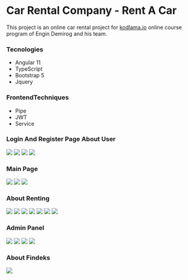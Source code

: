 # Car Rental Company - Rent  A Car

This project is an online car rental project for  [kodlama.io](https://www.kodlama.io/) online course program of Engin Demirog and his team.

### Tecnologies
- Angular 11
- TypeScript
- Bootstrap 5
- Jquery

### FrontendTechniques
- Pipe
- JWT
- Service

### Login And Register Page About User
<img src="https://github.com/esrasnck/carRentalFrontendv2/blob/main/Proje%20Resimleri/register.png"/>
<img src="https://github.com/esrasnck/carRentalFrontendv2/blob/main/Proje%20Resimleri/Log-Out.png"/>
<img src="https://github.com/esrasnck/carRentalFrontendv2/blob/main/Proje%20Resimleri/GoToLogin.png"/>
<img src="https://github.com/esrasnck/carRentalFrontendv2/blob/main/Proje%20Resimleri/Update-user.png"/>

### Main Page

<img src="https://github.com/esrasnck/carRentalFrontendv2/blob/main/Proje%20Resimleri/CarDetails.png"/>
<img src="https://github.com/esrasnck/carRentalFrontendv2/blob/main/Proje%20Resimleri/Main2.png"/>
<img src="https://github.com/esrasnck/carRentalFrontendv2/blob/main/Proje%20Resimleri/MainPage.png"/>

### About Renting
<img src="https://github.com/esrasnck/carRentalFrontendv2/blob/main/Proje%20Resimleri/DisableButton.png"/>
<img src="https://github.com/esrasnck/carRentalFrontendv2/blob/main/Proje%20Resimleri/Exceptions.png"/>
<img src="https://github.com/esrasnck/carRentalFrontendv2/blob/main/Proje%20Resimleri/Findeks.png"/>
<img src="https://github.com/esrasnck/carRentalFrontendv2/blob/main/Proje%20Resimleri/NotAddingCards.png"/>
<img src="https://github.com/esrasnck/carRentalFrontendv2/blob/main/Proje%20Resimleri/Payment.png"/>
<img src="https://github.com/esrasnck/carRentalFrontendv2/blob/main/Proje%20Resimleri/PaymentException.png"/>
<img src="https://github.com/esrasnck/carRentalFrontendv2/blob/main/Proje%20Resimleri/RedBackGroundIsUnableToRent.png"/>

### Admin Panel
<img src="https://github.com/esrasnck/carRentalFrontendv2/blob/main/Proje%20Resimleri/AdminPanel-CarAdd.png"/>
<img src="https://github.com/esrasnck/carRentalFrontendv2/blob/main/Proje%20Resimleri/AdminPanel-CarUpdate.png"/>
<img src="https://github.com/esrasnck/carRentalFrontendv2/blob/main/Proje%20Resimleri/AdminPanel-ColorAdd.png"/>
<img src="https://github.com/esrasnck/carRentalFrontendv2/blob/main/Proje%20Resimleri/AdminPanel.png"/>

### About Findeks
<img src="https://github.com/esrasnck/carRentalFrontendv2/blob/main/Proje%20Resimleri/Findeks.png"/>
